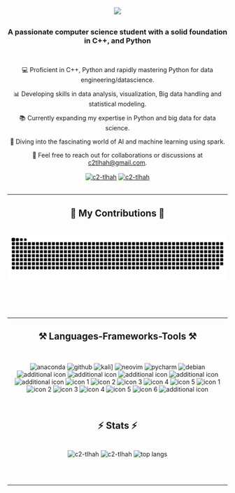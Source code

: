 <h1 align="center">
    <img src="https://readme-typing-svg.herokuapp.com/?font=Righteous&size=35&center=true&vCenter=true&width=500&height=70&duration=4000&lines=Hi+There!+👋;+I'm+Muhammad+Talha+Ramzan!;" />
</h1>

<h3 align="center">A passionate computer science student with a solid foundation in C++, and Python</h3>

<br/>

<div align="center">
 
💻 Proficient in C++, Python and rapidly mastering Python for data engineering/datascience.
 
📊 Developing skills in data analysis, visualization, Big data handling and statistical modeling.

📚 Currently expanding my expertise in Python and big data for data science.

🤖 Diving into the fascinating world of AI and machine learning using spark.

📧 Feel free to reach out for collaborations or discussions at <a href="mailto:c2tlhah@gmail.com">c2tlhah@gmail.com</a>.

</div>
 
<div align="center"> 
  <a href="https://www.linkedin.com/in/muhammad-talha-ramzan/" target="_blank"></a>
</div>
<div align="center"> 
  <a href="https://www.linkedin.com/in/muhammad-talha-ramzan/" target="blank"><img align="center" src="https://raw.githubusercontent.com/rahuldkjain/github-profile-readme-generator/master/src/images/icons/Social/linked-in-alt.svg" alt="c2-tlhah" height="30" width="40" /></a>
<a href="https://www.kaggle.com/muhammadtalharamzan" target="blank"><img align="center" src="https://raw.githubusercontent.com/rahuldkjain/github-profile-readme-generator/master/src/images/icons/Social/kaggle.svg" alt="c2-tlhah" height="30" width="40" />

</a>
  </a>
</div>
<br/>
<hr/>

<div align="center">
  <h2>🐍 My Contributions 🐍</h2>
  <br>
  <!-- Add animated contribution graph -->
  <img alt="snake eating my contributions" src="https://raw.githubusercontent.com/Platane/snk/output/github-contribution-grid-snake.svg" />
  
  <br/><br/><br/>
</div>

 <hr/>
 
<h2 align="center">⚒️ Languages-Frameworks-Tools ⚒️</h2>
<br/>
<div align="center">
<p align="center"> 
        <img src="https://skillicons.dev/icons?i=anaconda&theme=light" alt="anaconda" width="40" height="40"/>
    <img src="https://skillicons.dev/icons?i=github&theme=light" alt="github" width="40" height="40"/>
        <img src="https://skillicons.dev/icons?i=kali&theme=light" alt="kali" width="40" height="40"/>]
    <img src="https://skillicons.dev/icons?i=neovim&theme=light" alt="neovim" width="40" height="40"/>
    <img src="https://skillicons.dev/icons?i=pycharm&theme=light" alt="pycharm" width="40" height="40"/>
    <img src="https://skillicons.dev/icons?i=debian&theme=light" alt="debian" width="40" height="40"/>
    <img src="https://user-images.githubusercontent.com/25181517/192108372-f71d70ac-7ae6-4c0d-8395-51d8870c2ef0.png" alt="additional icon" width="40" height="40"/>
<img src="https://user-images.githubusercontent.com/25181517/192108889-232b3431-a585-4b36-a62d-9078bd3641d9.png" alt="additional icon" width="40" height="40"/>
<img src="https://github.com/marwin1991/profile-technology-icons/assets/136815194/c7f2fa08-bb92-4898-a73e-b206be6bd573" alt="additional icon" width="40" height="40"/>
 <img src="https://user-images.githubusercontent.com/25181517/192106073-90fffafe-3562-4ff9-a37e-c77a2da0ff58.png" alt="additional icon" width="40" height="40"/>
<img src="https://user-images.githubusercontent.com/25181517/183423507-c056a6f9-1ba8-4312-a350-19bcbc5a8697.png" alt="additional icon" width="40" height="40"/>
<img src="https://user-images.githubusercontent.com/25181517/117208736-bdedc080-adf5-11eb-912f-61c7d43705f6.png" alt="icon 1" width="40" height="40"/>
    <img src="https://github.com/marwin1991/profile-technology-icons/assets/136815194/ef235485-5e32-4d25-8c49-5dbe77e50f3e" alt="icon 2" width="40" height="40"/>
    <img src="https://user-images.githubusercontent.com/25181517/182884177-d48a8579-2cd0-447a-b9a6-ffc7cb02560e.png" alt="icon 3" width="40" height="40"/>
    <img src="https://user-images.githubusercontent.com/25181517/183896128-ec99105a-ec1a-4d85-b08b-1aa1620b2046.png" alt="icon 4" width="40" height="40"/>
    <img src="https://user-images.githubusercontent.com/25181517/117208740-bfb78400-adf5-11eb-97bb-09072b6bedfc.png" alt="icon 5" width="40" height="40"/>
<img src="https://user-images.githubusercontent.com/25181517/186884153-99edc188-e4aa-4c84-91b0-e2df260ebc33.png" alt="icon 1" width="40" height="40"/>
    <img src="https://github.com/marwin1991/profile-technology-icons/assets/76662862/2481dc48-be6b-4ebb-9e8c-3b957efe69fa" alt="icon 2" width="40" height="40"/>
    <img src="https://user-images.githubusercontent.com/25181517/184357834-eba1eee1-6074-4b9c-8ed3-5373868096cc.png" alt="icon 3" width="40" height="40"/>
    <img src="https://user-images.githubusercontent.com/25181517/197845567-86a09ca9-d96f-42c4-9ab1-8bce95ab000d.png" alt="icon 4" width="40" height="40"/>
    <img src="https://user-images.githubusercontent.com/25181517/183911544-95ad6ba7-09bf-4040-ac44-0adafedb9616.png" alt="icon 5" width="40" height="40"/>
    <img src="https://user-images.githubusercontent.com/25181517/192158606-7c2ef6bd-6e04-47cf-b5bc-da2797cb5bda.png" alt="icon 6" width="40" height="40"/>


<img src="https://user-images.githubusercontent.com/25181517/192107004-2d2fff80-d207-4916-8a3e-130fee5ee495.png" alt="additional icon" width="40" height="40"/>


  </p>

</div>

<br/>

<h2 align="center">⚡ Stats ⚡</h2>
<br>
<div align=center>
    
  <!-- Add your GitHub stats and streak with animation -->
<img width="390" height=200 align="center" src="https://github-readme-streak-stats.herokuapp.com/?user=c2-tlhah&count_private=true&theme=react&border_radius=10&background=DEDEDE&stroke=000000&ring=FFFFFF&fire=666666&currStreakLabel=333333&sideNums=888888&currStreakNum=333333&dates=888888&sideLabels=333333" alt="c2-tlhah"/>
   
   <!--<img src="https://github-readme-stats.vercel.app/api/pin/?username=anuraghazra&repo=github-readme-stats" alt="GitHub Readme Stats Repo" /> -->

 <img width="390" height=200 align="center" src="https://github-readme-stats.vercel.app/api?username=c2-tlhah&count_private=true&show_icons=true&theme=react&rank_icon=github&border_radius=10&bg_color=1A1A1A,444444,F4F1DE,A7BACB&title_color=000000&text_color=000000" alt="c2-tlhah" />

   <img width="325"  align="center" src="https://github-readme-stats.vercel.app/api/top-langs?username=c2-tlhah&hide=HTML&langs_count=8&layout=compact&theme=react&border_radius=10&bg_color=DEG,FFC0CB,87CEEB&title_color=000000&text_color=000000" alt="top langs" />

  <br/>

  <!-- Add your most used languages with animation -->
      
</div>

<br/><br/>

<hr/>
